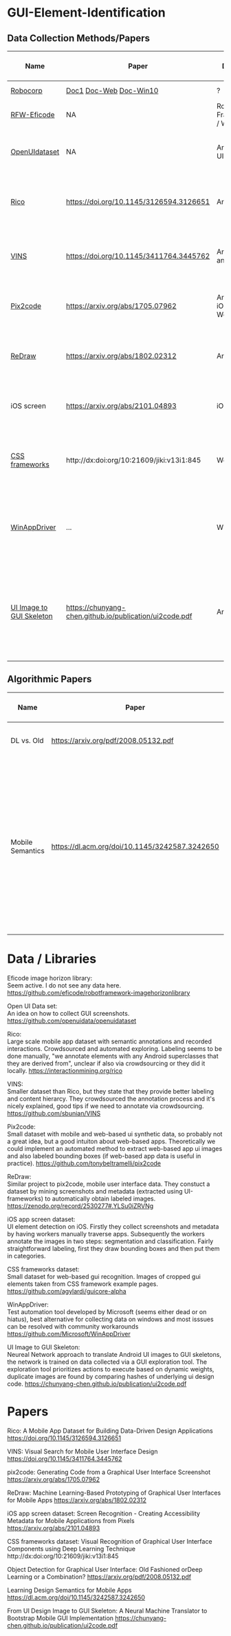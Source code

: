 # GUI-Element-Identification

## Data Collection Methods/Papers

Name | Paper | Domain | Data Collection Method | Summary | Open Questions
---- | ----- | ------ | ---------------------- | ------- | --------------
[Robocorp](https://github.com/robocorp/rpaframework/tree/master/packages/recognition)| [Doc1](https://robocorp.com/docs/developer-tools/robocorp-lab/locating-and-targeting-UI-elements) [Doc-Web](https://robocorp.com/docs/development-guide/browser/how-to-find-user-interface-elements-using-locators-in-web-applications) [Doc-Win10](https://robocorp.com/docs/development-guide/desktop/how-to-find-user-interface-elements-using-locators-and-keyboard-shortcuts-in-windows-applications) | ? | Robot-Framework|?|?
[RFW-Eficode](https://github.com/eficode/robotframework-imagehorizonlibrary) | NA |Robot-Framework /  Web? | ? | Project seems active | Where is the image data?
[OpenUIdataset](https://github.com/openuidata/openuidataset) | NA | Any Win10 UI | Automated exploration with tool | Idea on GUI screenshots collection | Working? Collects what widget data?
[Rico](https://interactionmining.org/rico) | https://doi.org/10.1145/3126594.3126651 | Android | Crowdsourced and automated exploring, labeling unclear | Large dataset with semantic annotations and recorded interactions | How did they label the images?   
[VINS](https://github.com/sbunian/VINS) | https://doi.org/10.1145/3411764.3445762 | Android and iOS |Screenshots from Rico and collected manually, crowdsourced labeling | Smaller than Rico, better labeling and content hierarcy. | ? 
[Pix2code](https://github.com/tonybeltramelli/pix2code) | https://arxiv.org/abs/1705.07962 | Android, iOS and Web | Synthetic data created via UI generator | transform images into layout code, good intuition on web apps | How useful is synthetic data?
[ReDraw](https://zenodo.org/record/2530277#.YLSu0iZRVNg) | https://arxiv.org/abs/1802.02312 | Android | mined screenshots and metadata (using uiautomate) | Similar project to pix2code, automatic labeling with extracted metadata | ?
iOS screen | https://arxiv.org/abs/2101.04893 | iOS | Workers collect screenshots, then segment and classify | UI element detection on iOS, straightforward labeling | ?
[CSS frameworks](https://github.com/agylardi/guicore-alpha) | http://dx:doi:org/10:21609/jiki:v13i1:845 | Web | Manually cropped element images taken from CSS example pages | Small dataset for web gui recognition | ?
[WinAppDriver](https://github.com/Microsoft/WinAppDriver)| ... | Windows | ... | supports Selenium-like UI Test Automation on Windows Applications, developed by Microsoft | Project dead?    
[UI Image to GUI Skeleton](http://tagreorder.appspot.com/ui2code.html) |  https://chunyang-chen.github.io/publication/ui2code.pdf | Android | Automated exploration of apps | During exploration actions are assigned dynamic weights, removed duplicate screens by comparing gui code hashes | ...

## Algorithmic Papers

Name | Paper | Domain | Data Collection Method | Summary | Open Questions
---- | ----- | ------ | ---------------------- | ------- | --------------
DL vs. Old | https://arxiv.org/pdf/2008.05132.pdf | Android| None use Rico | Combination of DL and old works best| ? |
Mobile Semantics | https://dl.acm.org/doi/10.1145/3242587.3242650 | Android | Rico, reclassified according to lexical database | Deeper classification of ui elements ( 25 UI component categories, 197 text button concepts, and 99 classes of icons), UI components and text buttons code-based classification and icons with a CNN | ...

# Data / Libraries

Eficode image horizon library:\
Seem active. I do not see any data here. 
https://github.com/eficode/robotframework-imagehorizonlibrary

Open UI Data set:\
An idea on how to collect GUI screenshots. 
https://github.com/openuidata/openuidataset

Rico:\
Large scale mobile app dataset with semantic annotations and recorded interactions. Crowdsourced and automated exploring. Labeling seems to be done manually, "we annotate elements with any Android superclasses that they are derived from", unclear if also via crowdsourcing or they did it locally.
https://interactionmining.org/rico

VINS:\
Smaller dataset than Rico, but they state that they provide better labeling and content hierarcy. They crowdsourced the annotation process and it's nicely explained, good tips if we need to annotate via crowdsourcing. 
https://github.com/sbunian/VINS

Pix2code:\
Small dataset with mobile and web-based ui 
synthetic data, so probably not a great idea, but a good intuiton about web-based apps.
Theoretically we could implement an automated method to extract web-based app ui images and also labeled bounding boxes (if web-based app data is useful in practice).
https://github.com/tonybeltramelli/pix2code

ReDraw:\
Similar project to pix2code, mobile user interface data. They constuct a dataset by mining screenshots and metadata (extracted using UI-frameworks) to automatically obtain labeled images. 
https://zenodo.org/record/2530277#.YLSu0iZRVNg

iOS app screen dataset:\
UI element detection on iOS. Firstly they collect screenshots and metadata by having workers manually traverse apps. Subsequently the workers annotate the images in two steps: segmentation and classification. Fairly straightforward labeling, first they draw bounding boxes and then put them in categories.

CSS frameworks dataset:\
Small dataset for web-based gui recognition. Images of cropped gui elements taken from CSS framework example pages.
https://github.com/agylardi/guicore-alpha

WinAppDriver:\
Test automation tool developed by Microsoft (seems either dead or on hiatus), best alternative for collecting data on windows and most isssues can be resolved with community workarounds
https://github.com/Microsoft/WinAppDriver

UI Image to GUI Skeleton:\
Neureal Network approach to translate Android UI images to GUI skeletons, the network is trained on data collected via a GUI exploration tool. The exploration tool prioritizes actions to execute based on dynamic weights, duplicate images are found by comparing hashes of underlying ui design code.
https://chunyang-chen.github.io/publication/ui2code.pdf

# Papers
Rico: A Mobile App Dataset for Building Data-Driven Design Applications
https://doi.org/10.1145/3126594.3126651

VINS: Visual Search for Mobile User Interface Design
https://doi.org/10.1145/3411764.3445762

pix2code: Generating Code from a Graphical User Interface Screenshot
https://arxiv.org/abs/1705.07962

ReDraw: Machine Learning-Based Prototyping of Graphical User Interfaces for Mobile Apps
https://arxiv.org/abs/1802.02312

iOS app screen dataset: Screen Recognition - Creating Accessibility Metadata for Mobile Applications from Pixels
https://arxiv.org/abs/2101.04893

CSS frameworks dataset: Visual Recognition of Graphical User Interface Components using Deep Learning Technique
http://dx:doi:org/10:21609/jiki:v13i1:845

Object Detection for Graphical User Interface: Old Fashioned orDeep Learning or a Combination?
https://arxiv.org/pdf/2008.05132.pdf

Learning Design Semantics for Mobile Apps
https://dl.acm.org/doi/10.1145/3242587.3242650

From UI Design Image to GUI Skeleton: A Neural Machine Translator to Bootstrap Mobile GUI Implementation
https://chunyang-chen.github.io/publication/ui2code.pdf
